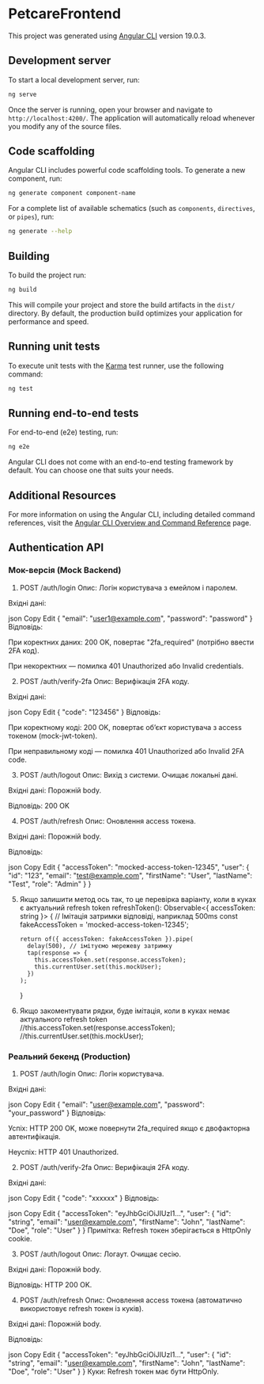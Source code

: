 # PetcareFrontend

This project was generated using [Angular CLI](https://github.com/angular/angular-cli) version 19.0.3.

## Development server

To start a local development server, run:

```bash
ng serve
```

Once the server is running, open your browser and navigate to `http://localhost:4200/`. The application will automatically reload whenever you modify any of the source files.

## Code scaffolding

Angular CLI includes powerful code scaffolding tools. To generate a new component, run:

```bash
ng generate component component-name
```

For a complete list of available schematics (such as `components`, `directives`, or `pipes`), run:

```bash
ng generate --help
```

## Building

To build the project run:

```bash
ng build
```

This will compile your project and store the build artifacts in the `dist/` directory. By default, the production build optimizes your application for performance and speed.

## Running unit tests

To execute unit tests with the [Karma](https://karma-runner.github.io) test runner, use the following command:

```bash
ng test
```

## Running end-to-end tests

For end-to-end (e2e) testing, run:

```bash
ng e2e
```

Angular CLI does not come with an end-to-end testing framework by default. You can choose one that suits your needs.

## Additional Resources

For more information on using the Angular CLI, including detailed command references, visit the [Angular CLI Overview and Command Reference](https://angular.dev/tools/cli) page.

## Authentication API

### Мок-версія (Mock Backend)

1. POST /auth/login
   Опис: Логін користувача з емейлом і паролем.

Вхідні дані:

json
Copy
Edit
{
"email": "user1@example.com",
"password": "password"
}
Відповідь:

При коректних даних: 200 OK, повертає "2fa_required" (потрібно ввести 2FA код).

При некоректних — помилка 401 Unauthorized або Invalid credentials.

2. POST /auth/verify-2fa
   Опис: Верифікація 2FA коду.

Вхідні дані:

json
Copy
Edit
{
"code": "123456"
}
Відповідь:

При коректному коді: 200 OK, повертає об’єкт користувача з access токеном (mock-jwt-token).

При неправильному коді — помилка 401 Unauthorized або Invalid 2FA code.

3. POST /auth/logout
   Опис: Вихід з системи. Очищає локальні дані.

Вхідні дані: Порожній body.

Відповідь: 200 OK

4. POST /auth/refresh
   Опис: Оновлення access токена.

Вхідні дані: Порожній body.

Відповідь:

json
Copy
Edit
{
"accessToken": "mocked-access-token-12345",
"user": {
"id": "123",
"email": "test@example.com",
"firstName": "User",
"lastName": "Test",
"role": "Admin"
}
}

5.  Якщо залишити метод ось так, то це перевірка варіанту, коли в куках є актуальний refresh token
    refreshToken(): Observable<{ accessToken: string }> {
    // Імітація затримки відповіді, наприклад 500ms
    const fakeAccessToken = 'mocked-access-token-12345';

        return of({ accessToken: fakeAccessToken }).pipe(
          delay(500), // імітуємо мережеву затримку
          tap(response => {
            this.accessToken.set(response.accessToken);
            this.currentUser.set(this.mockUser);
          })
        );

    }

6.  Якщо закоментувати рядки, буде імітація, коли в куках немає актуального refresh token
    //this.accessToken.set(response.accessToken);
    //this.currentUser.set(this.mockUser);

### Реальний бекенд (Production)

1. POST /auth/login
   Опис: Логін користувача.

Вхідні дані:

json
Copy
Edit
{
"email": "user@example.com",
"password": "your_password"
}
Відповідь:

Успіх: HTTP 200 OK, може повернути 2fa_required якщо є двофакторна автентифікація.

Неуспіх: HTTP 401 Unauthorized.

2. POST /auth/verify-2fa
   Опис: Верифікація 2FA коду.

Вхідні дані:

json
Copy
Edit
{
"code": "xxxxxx"
}
Відповідь:

json
Copy
Edit
{
"accessToken": "eyJhbGciOiJIUzI1...",
"user": {
"id": "string",
"email": "user@example.com",
"firstName": "John",
"lastName": "Doe",
"role": "User"
}
}
Примітка: Refresh токен зберігається в HttpOnly cookie.

3. POST /auth/logout
   Опис: Логаут. Очищає сесію.

Вхідні дані: Порожній body.

Відповідь: HTTP 200 OK.

4. POST /auth/refresh
   Опис: Оновлення access токена (автоматично використовує refresh токен із куків).

Вхідні дані: Порожній body.

Відповідь:

json
Copy
Edit
{
"accessToken": "eyJhbGciOiJIUzI1...",
"user": {
"id": "string",
"email": "user@example.com",
"firstName": "John",
"lastName": "Doe",
"role": "User"
}
}
Куки: Refresh токен має бути HttpOnly.
